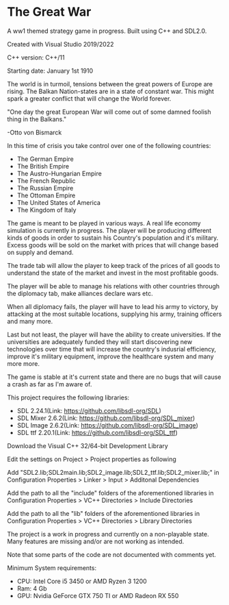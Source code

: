 # The Great War
A ww1 themed strategy game in progress. Built using C++ and SDL2.0.

Created with Visual Studio 2019/2022

C++ version: C++/11

Starting date: January 1st 1910

The world is in turmoil, tensions between the great powers of Europe are rising.
The Balkan Nation-states are in a state of constant war.
This might spark a greater conflict that will change the World forever.

"One day the great European War will come out of some damned foolish thing in the Balkans."

-Otto von Bismarck

In this time of crisis you take control over one of the following countries:
- The German Empire
- The British Empire
- The Austro-Hungarian Empire
- The French Republic
- The Russian Empire
- The Ottoman Empire
- The United States of America
- The Kingdom of Italy

The game is meant to be played in various ways.
A real life economy simulation is currently in progress.
The player will be producing different kinds of goods
in order to sustain his Country's population and it's military.
Excess goods will be sold on the market with prices that will change
based on supply and demand.

The trade tab will allow the player to keep track of the prices of all goods to understand the state of the market and invest in the most profitable goods.

The player will be able to manage his relations with other countries through the diplomacy tab, make alliances declare wars etc.

When all diplomacy fails, the player will have to lead his army to victory, by attacking at the most suitable locations, supplying his army, training officers and many more.

Last but not least, the player will have the ability to create universities. If the universities are adequately funded they will start discovering new technologies over time that will increase the country's indusrial efficiency, improve it's military equipment, improve the healthcare system and many more more.

The game is stable at it's current state and there are 
no bugs that will cause a crash as far as I'm aware of.

This project requires the following libraries:
- SDL 2.24.1(Link: https://github.com/libsdl-org/SDL)
- SDL Mixer 2.6.2(Link: https://github.com/libsdl-org/SDL_mixer)
- SDL Image 2.6.2(Link: https://github.com/libsdl-org/SDL_image)
- SDL ttf 2.20.1(Link: https://github.com/libsdl-org/SDL_ttf)

Download the Visual C++ 32/64-bit Development Library

Edit the settings on Project > Project properties as following

Add "SDL2.lib;SDL2main.lib;SDL2_image.lib;SDL2_ttf.lib;SDL2_mixer.lib;" in Configuration Properties > Linker > Input > Additonal Dependencies

Add the path to all the "include" folders of the aforementioned libraries in Configuration Properties > VC++ Directories > Include Directories

Add the path to all the "lib" folders of the aforementioned libraries in Configuration Properties > VC++ Directories > Library Directories

The project is a work in progress and currently on a non-playable state.
Many features are missing and/or are not working as intended.

Note that some parts of the code are not documented with comments yet.

Minimum System requirements:

- CPU: Intel Core i5 3450 or AMD Ryzen 3 1200
- Ram: 4 Gb
- GPU: Nvidia GeForce GTX 750 TI or AMD Radeon RX 550
